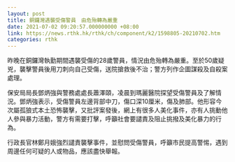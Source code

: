 ```yaml
---
layout: post
title: 銅鑼灣遇襲受傷警員　由危殆轉為嚴重
date: 2021-07-02 09:20:57.000000000 +08:00
link: https://news.rthk.hk/rthk/ch/component/k2/1598805-20210702.htm
categories: rthk
---
```


昨晚在銅鑼灣執勤期間遇襲受傷的28歲警員，情況由危殆轉為嚴重。至於50歲疑兇，襲擊警員後用刀刺向自己受傷，送院搶救後不治；警方列作企圖謀殺及自殺案處理。

保安局局長鄧炳強與警務處處長蕭澤頤，凌晨到瑪麗醫院探望受傷警員及了解情況。鄧炳強表示，受傷警員左邊背部中刀，傷口深10厘米，傷及肺部。他形容今次屬孤狼式本土恐怖襲擊，又批評案發後，網上有很多人美化事件，亦有人挑動他人參與暴力活動，警方有需要打擊，呼籲社會要譴責及阻止挑撥及美化暴力的行為。

行政長官林鄭月娥強烈譴責襲擊事件，並慰問受傷警員，呼籲市民提高警惕，遇到周邊任何可疑的人或物品，應該盡快舉報。
